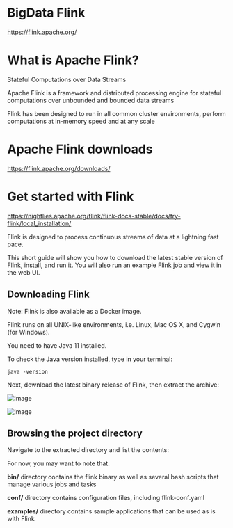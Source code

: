 # BigData Flink

https://flink.apache.org/

# What is Apache Flink?

Stateful Computations over Data Streams

Apache Flink is a framework and distributed processing engine for stateful computations over unbounded and bounded data streams

Flink has been designed to run in all common cluster environments, perform computations at in-memory speed and at any scale

# Apache Flink downloads

https://flink.apache.org/downloads/

# Get started with Flink

https://nightlies.apache.org/flink/flink-docs-stable/docs/try-flink/local_installation/

Flink is designed to process continuous streams of data at a lightning fast pace. 

This short guide will show you how to download the latest stable version of Flink, install, and run it. You will also run an example Flink job and view it in the web UI.

## Downloading Flink #
Note: Flink is also available as a Docker image.

Flink runs on all UNIX-like environments, i.e. Linux, Mac OS X, and Cygwin (for Windows). 

You need to have Java 11 installed. 

To check the Java version installed, type in your terminal:

```
java -version
```

Next, download the latest binary release of Flink, then extract the archive:

![image](https://github.com/luiscoco/BigData_Flink/assets/32194879/c4aa3c09-c42e-40ce-ace3-d635676d0313)

![image](https://github.com/luiscoco/BigData_Flink/assets/32194879/cb556c93-b761-4086-a158-ad5827dc7d39)

## Browsing the project directory

Navigate to the extracted directory and list the contents:


For now, you may want to note that:

**bin/** directory contains the flink binary as well as several bash scripts that manage various jobs and tasks

**conf/** directory contains configuration files, including flink-conf.yaml

**examples/** directory contains sample applications that can be used as is with Flink


